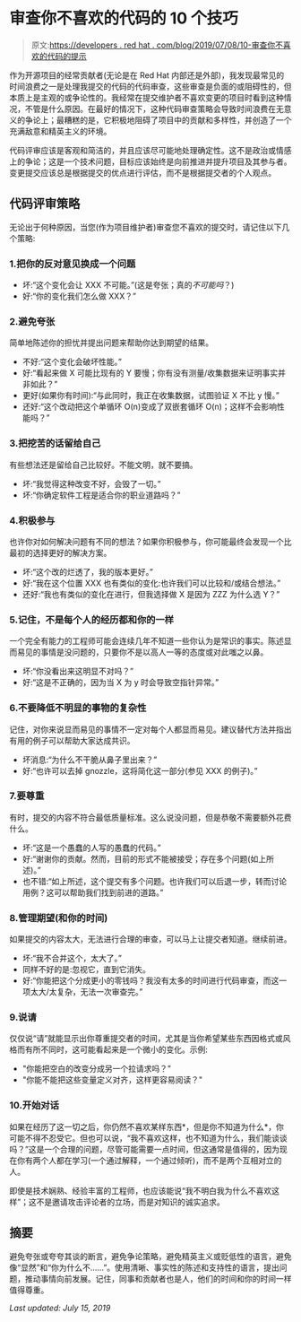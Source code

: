 # 审查你不喜欢的代码的 10 个技巧

> 原文:[https://developers . red hat . com/blog/2019/07/08/10-审查你不喜欢的代码的提示](https://developers.redhat.com/blog/2019/07/08/10-tips-for-reviewing-code-you-dont-like)

作为开源项目的经常贡献者(无论是在 Red Hat 内部还是外部)，我发现最常见的时间浪费之一是处理我提交的代码的代码审查，这些审查是负面的或阻碍性的，但本质上是主观的或争论性的。我经常在提交维护者不喜欢变更的项目时看到这种情况，不管是什么原因。在最好的情况下，这种代码审查策略会导致时间浪费在无意义的争论上；最糟糕的是，它积极地阻碍了项目中的贡献和多样性，并创造了一个充满敌意和精英主义的环境。

代码评审应该是客观和简洁的，并且应该尽可能地处理确定性。这不是政治或情感上的争论；这是一个技术问题，目标应该始终是向前推进并提升项目及其参与者。变更提交应该总是根据提交的优点进行评估，而不是根据提交者的个人观点。

## 代码评审策略

无论出于何种原因，当您(作为项目维护者)审查您不喜欢的提交时，请记住以下几个策略:

### 1.把你的反对意见换成一个问题

*   坏:“这个变化会让 XXX 不可能。”(这是夸张；真的*不可能吗*？)
*   好:“你的变化我们怎么做 XXX？”

### 2.避免夸张

简单地陈述你的担忧并提出问题来帮助你达到期望的结果。

*   不好:“这个变化会破坏性能。”
*   好:“看起来做 X 可能比现有的 Y 要慢；你有没有测量/收集数据来证明事实并非如此？”
*   更好(如果你有时间):“与此同时，我正在收集数据，试图验证 X 不比 y 慢。”
*   还好:“这个改动把这个单循环 O(n)变成了双嵌套循环 O(n)；这样不会影响性能吗？”

### 3.把挖苦的话留给自己

有些想法还是留给自己比较好。不能文明，就不要搞。

*   坏:“我觉得这种改变不好，会毁了一切。”
*   坏:“你确定软件工程是适合你的职业道路吗？”

### 4.积极参与

也许你对如何解决问题有不同的想法？如果你积极参与，你可能最终会发现一个比最初的选择更好的解决方案。

*   坏:“这个改的烂透了，我的版本更好。”
*   好:“我在这个位置 XXX 也有类似的变化:也许我们可以比较和/或结合想法。”
*   还好:“我也有类似的变化在进行，但我选择做 X 是因为 ZZZ 为什么选 Y？”

### 5.记住，不是每个人的经历都和你的一样

一个完全有能力的工程师可能会连续几年不知道一些你认为是常识的事实。陈述显而易见的事情是没问题的，只要你不是以高人一等的态度或对此嗤之以鼻。

*   坏:“你没看出来这明显不对吗？”
*   好:“这是不正确的，因为当 X 为 y 时会导致空指针异常。”

### 6.不要降低不明显的事物的复杂性

记住，对你来说显而易见的事情不一定对每个人都显而易见。建议替代方法并指出有用的例子可以帮助大家达成共识。

*   坏消息:“为什么不干脆从鼻子里出来？”
*   好:“也许可以去掉 gnozzle，这将简化这一部分(参见 XXX 的例子)。”

### 7.要尊重

有时，提交的内容不符合最低质量标准。这么说没问题，但是恭敬不需要额外花费什么。

*   坏:“这是一个愚蠢的人写的愚蠢的代码。”
*   好:“谢谢你的贡献。然而，目前的形式不能被接受；存在多个问题(如上所述)。”
*   也不错:“如上所述，这个提交有多个问题。也许我们可以后退一步，转而讨论用例？这可以帮助我们找到前进的道路。”

### 8.管理期望(和你的时间)

如果提交的内容太大，无法进行合理的审查，可以马上让提交者知道。继续前进。

*   坏:“我不合并这个，太大了。”
*   同样不好的是:忽视它，直到它消失。
*   好:“你能把这个分成更小的零钱吗？我没有太多的时间进行代码审查，而这一项太大/太复杂，无法一次审查完。”

### 9.说请

仅仅说“请”就能显示出你尊重提交者的时间，尤其是当你希望某些东西因格式或风格而有所不同时，这可能看起来是一个微小的变化。示例:

*   "你能把空白的改变分成另一个拉请求吗？"
*   "你能不能把这些变量定义对齐，这样更容易阅读？"

### 10.开始对话

如果在经历了这一切之后，你仍然不喜欢某样东西*，但是你不知道为什么*，你可能不得不忍受它。但也可以说，“我不喜欢这样，也不知道为什么，我们能谈谈吗？”这是一个合理的问题，尽管可能需要一点时间，但这通常是值得的，因为现在你有两个人都在学习(一个通过解释，一个通过倾听)，而不是两个互相对立的人。

即使是技术娴熟、经验丰富的工程师，也应该能说“我不明白我为什么不喜欢这样”；这不是邀请攻击评论者的立场，而是对知识的诚实追求。

## 摘要

避免夸张或夸夸其谈的断言，避免争论策略，避免精英主义或贬低性的语言，避免像“显然”和“你为什么不……”。使用清晰、事实性的陈述和支持性的语言，提出问题，推动事情向前发展。记住，同事和贡献者也是人，他们的时间和你的时间一样值得尊重。

*Last updated: July 15, 2019*